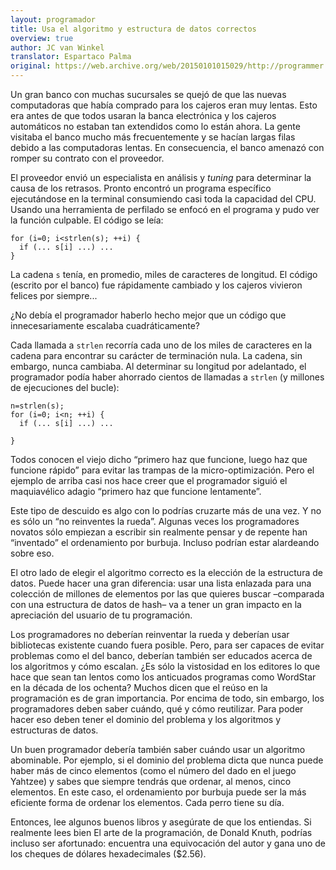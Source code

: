 ```yaml
---
layout: programador
title: Usa el algoritmo y estructura de datos correctos
overview: true
author: JC van Winkel
translator: Espartaco Palma
original: https://web.archive.org/web/20150101015029/http://programmer.97things.oreilly.com/wiki/index.php/Use_the_Right_Algorithm_and_Data_Structure
---
```


Un gran banco con muchas sucursales se quejó de que las nuevas
computadoras que había comprado para los cajeros eran muy lentas. Esto
era antes de que todos usaran la banca electrónica y los cajeros
automáticos no estaban tan extendidos como lo están ahora. La gente
visitaba el banco mucho más frecuentemente y se hacían largas filas
debido a las computadoras lentas. En consecuencia, el banco amenazó con
romper su contrato con el proveedor.

El proveedor envió un especialista en análisis y _tuning_ para
determinar la causa de los retrasos. Pronto encontró un programa
específico ejecutándose en la terminal consumiendo casi toda la
capacidad del CPU. Usando una herramienta de perfilado se enfocó en el
programa y pudo ver la función culpable. El código se leía:


    for (i=0; i<strlen(s); ++i) {
      if (... s[i] ...) ...
    }


La cadena `s` tenía, en promedio, miles de caracteres de longitud. El
código (escrito por el banco) fue rápidamente cambiado y los cajeros
vivieron felices por siempre...

¿No debía el programador haberlo hecho mejor que un código que
innecesariamente escalaba cuadráticamente?

Cada llamada a `strlen` recorría cada uno de los miles de caracteres en
la cadena para encontrar su carácter de terminación nula. La cadena, sin
embargo, nunca cambiaba. Al determinar su longitud por adelantado, el
programador podía haber ahorrado cientos de llamadas a `strlen` (y
millones de ejecuciones del bucle):


    n=strlen(s);
    for (i=0; i<n; ++i) {
      if (... s[i] ...) ...

    }


Todos conocen el viejo dicho “primero haz que funcione, luego haz que
funcione rápido” para evitar las trampas de la micro-optimización. Pero
el ejemplo de arriba casi nos hace creer que el programador siguió el
maquiavélico adagio “primero haz que funcione lentamente”.

Este tipo de descuido es algo con lo podrías cruzarte más de una vez. Y
no es sólo un “no reinventes la rueda”. Algunas veces los programadores
novatos sólo empiezan a escribir sin realmente pensar y de repente han
“inventado” el ordenamiento por burbuja. Incluso podrían estar
alardeando sobre eso.

El otro lado de elegir el algoritmo correcto es la elección de la
estructura de datos. Puede hacer una gran diferencia: usar una lista
enlazada para una colección de millones de elementos por las que quieres
buscar –comparada con una estructura de datos de hash– va a tener un
gran impacto en la apreciación del usuario de tu programación.

Los programadores no deberían reinventar la rueda y deberían usar
bibliotecas existente cuando fuera posible. Pero, para ser capaces de
evitar problemas como el del banco, deberían también ser educados acerca
de los algoritmos y cómo escalan. ¿Es sólo la vistosidad en los editores
lo que hace que sean tan lentos como los anticuados programas como
WordStar en la década de los ochenta? Muchos dicen que el reúso en la
programación es de gran importancia. Por encima de todo, sin embargo,
los programadores deben saber cuándo, qué y cómo reutilizar. Para poder
hacer eso deben tener el dominio del problema y los algoritmos y
estructuras de datos.

Un buen programador debería también saber cuándo usar un algoritmo
abominable. Por ejemplo, si el dominio del problema dicta que nunca
puede haber más de cinco elementos (como el número del dado en el juego
Yahtzee) y sabes que siempre tendrás que ordenar, al menos, cinco
elementos. En este caso, el ordenamiento por burbuja puede ser la más
eficiente forma de ordenar los elementos. Cada perro tiene su día.

Entonces, lee algunos buenos libros y asegúrate de que los entiendas. Si
realmente lees bien El arte de la programación, de Donald Knuth, podrías
incluso ser afortunado: encuentra una equivocación del autor y gana uno
de los cheques de dólares hexadecimales ($2.56).

